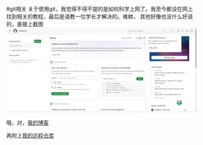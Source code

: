 #git相关
关于使用git，我觉得不得不提的是如何科学上网了。我至今都没在网上找到相关的教程，最后是请教一位学长才解决的。难蚌。
其他好像也没什么好说的，直接上截图
![Alt text](<屏幕截图 2023-10-14 094051.png>)  
  
哦，对，[我的博客](https://zqk019.github.io)

再附上[我的远程仓库](https://github.com/zqk019/JotangTest.git)
